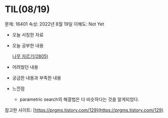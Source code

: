 # TIL(08/19)

문제: 16401
속성: 2022년 8월 19일
이해도: Not Yet

- 오늘 서칭한 자료
- 오늘 공부한 내용
    
    [나무 자르기(2805)](https://www.notion.so/2805-3181ab2675744b04aeae148c312829ab)
    
- 어려웠던 내용
- 궁금한 내용과 부족한 내용
- 느낀점
    - parametric search의 해결법은 다 비슷하다는 것을 알게되었다.

참고한 사이트: [https://prgms.tistory.com/129](https://prgms.tistory.com/129)